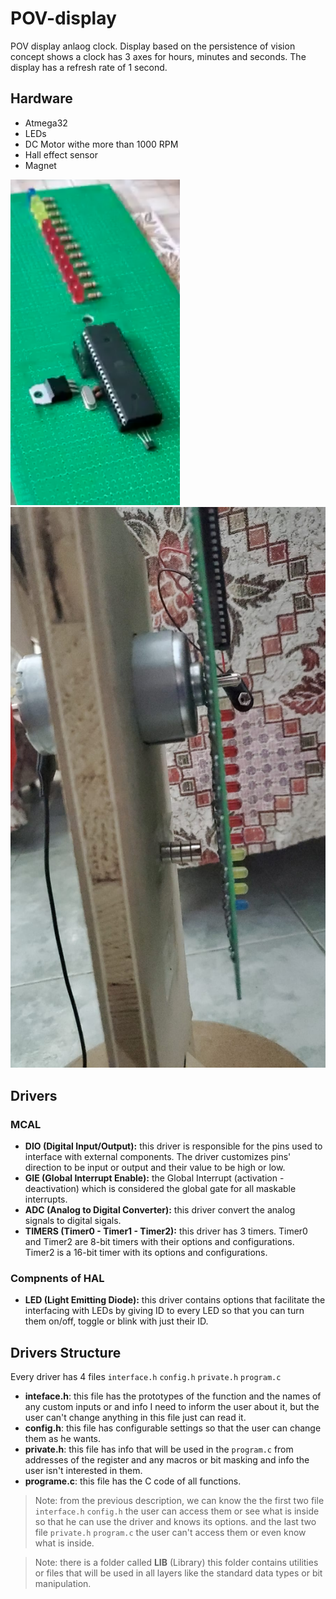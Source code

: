 # POV-display
POV display anlaog clock. Display based on the persistence of vision concept shows a clock has 3 axes for hours, minutes and seconds. The display has a refresh rate of 1 second.



## Hardware
* Atmega32
* LEDs
* DC Motor withe more than 1000 RPM
* Hall effect sensor
* Magnet

<img src="https://github.com/HosamAyoub/Photos/blob/main/POV-display/1.png?raw=true" title = "Hardware"> &emsp; &emsp; &emsp; &emsp; <img src="https://github.com/HosamAyoub/Photos/blob/main/POV-display/2.png?raw=true" title = "Hardware">

## Drivers

### MCAL
* **DIO (Digital Input/Output):** this driver is responsible for the pins used to interface with external components. The driver customizes pins' direction to be input or output and their value to be high or low.
* **GIE (Global Interrupt Enable):** the Global Interrupt (activation - deactivation) which is considered the global gate for all maskable interrupts.
* **ADC (Analog to Digital Converter):** this driver convert the analog signals to digital sigals.
* **TIMERS (Timer0 - Timer1 - Timer2):** this driver has 3 timers. Timer0 and Timer2 are 8-bit timers with their options and configurations. Timer2 is a 16-bit timer with its options and configurations.

### Compnents of HAL
* **LED (Light Emitting Diode):** this driver contains options that facilitate the interfacing with LEDs by giving ID to every LED so that you can turn them on/off, toggle or blink with just their ID.

## Drivers Structure
Every driver has 4 files `interface.h` `config.h` `private.h` `program.c`

* **inteface.h**: this file has the prototypes of the function and the names of any custom inputs or and info I need to inform the user about it, but the user can't change anything in this file just can read it.
* **config.h**: this file has configurable settings so that the user can change them as he wants.
* **private.h**: this file has info that will be used in the `program.c` from addresses of the register and any macros or bit masking and info the user isn't interested in them.
* **programe.c**: this file has the C code of all functions.
> Note: from the previous description, we can know the the first two file `interface.h` `config.h` the user can access them or see what is inside so that he can use the driver and knows its options. and the last two file `private.h` `program.c` the user can't access them or even know what is inside.

> Note: there is a folder called **LIB** (Library) this folder contains utilities or files that will be used in all layers like the standard data types or bit manipulation.